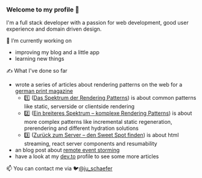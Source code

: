### Welcome to my profile :wave:

I'm a full stack developer with a passion for web development, good user experience and domain driven design.

🧐 I’m currently working on
  - improving my blog and a little app
  - learning new things

✍️ What I've done so far
- wrote a series of articles about rendering patterns on the web for a [german print magazine](https://entwickler.de/experten/julian-schaefer)
    - 1️⃣ ([Das Spektrum der Rendering Patterns](https://entwickler.de/webentwicklung/rendering-patterns-webentwicklung)) is about common patterns like static, serverside or clientside rendering 
    - 2️⃣ ([Ein breiteres Spektrum – komplexe Rendering Patterns](https://entwickler.de/webentwicklung/hydration-island-rendering-patterns)) is about more complex patterns like incremental static regeneration, prerendering and different hydration solutions
    - 3️⃣ ([Zurück zum Server – den Sweet Spot finden](https://entwickler.de/javascript/server-rendering-patterns)) is about html streaming, react server components and resumability
- an blog post about [remote event storming](https://synyx.de/blog/remote-event-storming-takeaways/)
- have a look at my [dev.to](https://dev.to/theiaz) profile to see some more articles 

📫 You can contact me via 🐦[@ju_schaefer](https://twitter.com/ju_schaefer) 

